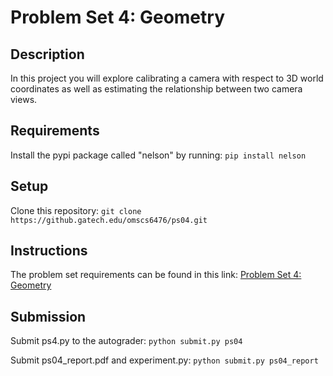 # Problem Set 4: Geometry

## Description
In this project you will explore calibrating a camera with respect to 3D world coordinates as well as estimating the relationship between two camera views.

## Requirements
Install the pypi package called "nelson" by running:
`pip install nelson`

## Setup
Clone this repository:
`git clone https://github.gatech.edu/omscs6476/ps04.git`

## Instructions
The problem set requirements can be found in this link:
[Problem Set 4: Geometry](https://docs.google.com/document/d/1aM3bHbEE94mVznBCu77r9XZBBuL2c8QuchPtNKJZfWk/edit?usp=sharing)

## Submission
Submit ps4.py to the autograder:
`python submit.py ps04`

Submit ps04_report.pdf and experiment.py:
`python submit.py ps04_report`
